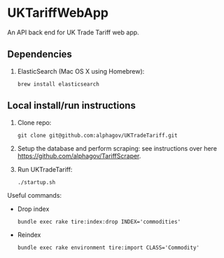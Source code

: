 # UKTariffWebApp

An API back end for UK Trade Tariff web app.

## Dependencies

1. ElasticSearch (Mac OS X using Homebrew):

    ```
    brew install elasticsearch
    ```

## Local install/run instructions

1. Clone repo:

    ```
    git clone git@github.com:alphagov/UKTradeTariff.git
    ```

2. Setup the database and perform scraping: see instructions over here https://github.com/alphagov/TariffScraper.

3. Run UKTradeTariff:

    ```
    ./startup.sh
    ```

Useful commands:

* Drop index

    ```
    bundle exec rake tire:index:drop INDEX='commodities'
    ```

* Reindex

    ```
    bundle exec rake environment tire:import CLASS='Commodity'
    ```

